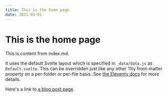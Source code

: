 ```yaml
---
title: This is the home page
date: 2021-03-01
---
```


# This is the home page

This is content from index.md.

It uses the default Svelte layout which is specified in `_data/data.js` as
`Default.svelte`. This can be overridden just like any other 11ty front-matter
property on a per-folder or per-file basis. See [the Eleventy docs](https://www.11ty.dev/docs/data/)
for more details.

Here's a link to [a blog post page](./blog/my-first-post).
